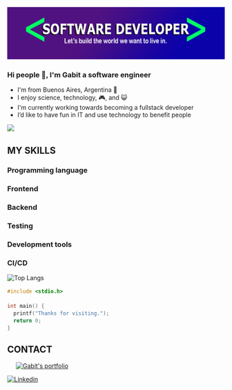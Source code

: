 <img title="Header" alt="repository's header" src="./header.png">

### Hi people 👋, I'm Gabit a software engineer

- I'm from Buenos Aires, Argentina 🧉
- I enjoy science, technology, 🎮, and 😺
- I'm currently working towards becoming a fullstack developer
- I’d like to have fun in IT and use technology to benefit people
<img src="https://github.com/7oSkaaa/7oSkaaa/blob/main/Images/Right_Side.gif?raw=true" width="170px">

## **MY SKILLS**

### Programming language

### Frontend

### Backend

### Testing

### Development tools

### CI/CD

![Top Langs](https://github-readme-stats.vercel.app/api/top-langs/?username=gabit690&layout=compact&theme=tokyonight)

```C
#include <stdio.h>

int main() {
  printf("Thanks for visiting.");
  return 0;
}
```

## **CONTACT**

<a style="margin-left: 20px;" href="http://gabit-portfolio.epizy.com/">
  <img alt="Gabit's portfolio" width="40px" src="https://www.pngall.com/wp-content/uploads/4/World-Wide-Web-PNG-Pic-180x180.png" />
</a>

[![Linkedin](https://skillicons.dev/icons?i=linkedin)](https://www.linkedin.com/in/jgvaleriano)
